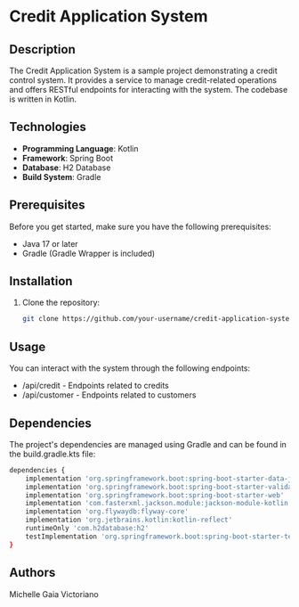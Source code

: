 # Credit Application System

## Description

The Credit Application System is a sample project demonstrating a credit control system. It provides a service to manage credit-related operations and offers RESTful endpoints for interacting with the system. The codebase is written in Kotlin.

## Technologies

- **Programming Language**: Kotlin
- **Framework**: Spring Boot
- **Database**: H2 Database
- **Build System**: Gradle

## Prerequisites

Before you get started, make sure you have the following prerequisites:

- Java 17 or later
- Gradle (Gradle Wrapper is included)

## Installation

1. Clone the repository:

   ```bash
   git clone https://github.com/your-username/credit-application-system.git

## Usage

You can interact with the system through the following endpoints:

- /api/credit - Endpoints related to credits
- /api/customer - Endpoints related to customers

## Dependencies
The project's dependencies are managed using Gradle and can be found in the build.gradle.kts file:

```bash
dependencies {
    implementation 'org.springframework.boot:spring-boot-starter-data-jpa'
    implementation 'org.springframework.boot:spring-boot-starter-validation'
    implementation 'org.springframework.boot:spring-boot-starter-web'
    implementation 'com.fasterxml.jackson.module:jackson-module-kotlin'
    implementation 'org.flywaydb:flyway-core'
    implementation 'org.jetbrains.kotlin:kotlin-reflect'
    runtimeOnly 'com.h2database:h2'
    testImplementation 'org.springframework.boot:spring-boot-starter-test'
} 
```

## Authors
Michelle Gaia Victoriano

